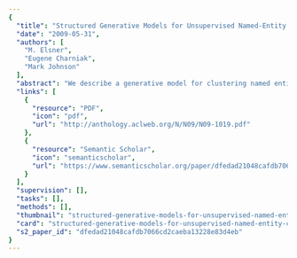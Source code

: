```yaml
---
{
  "title": "Structured Generative Models for Unsupervised Named-Entity Clustering",
  "date": "2009-05-31",
  "authors": [
    "M. Elsner",
    "Eugene Charniak",
    "Mark Johnson"
  ],
  "abstract": "We describe a generative model for clustering named entities which also models named entity internal structure, clustering related words by role. The model is entirely unsupervised; it uses features from the named entity itself and its syntactic context, and coreference information from an unsupervised pronoun resolver. The model scores 86% on the MUC-7 named-entity dataset. To our knowledge, this is the best reported score for a fully unsupervised model, and the best score for a generative model.",
  "links": [
    {
      "resource": "PDF",
      "icon": "pdf",
      "url": "http://anthology.aclweb.org/N/N09/N09-1019.pdf"
    },
    {
      "resource": "Semantic Scholar",
      "icon": "semanticscholar",
      "url": "https://www.semanticscholar.org/paper/dfedad21048cafdb7066cd2caeba13228e83d4eb"
    }
  ],
  "supervision": [],
  "tasks": [],
  "methods": [],
  "thumbnail": "structured-generative-models-for-unsupervised-named-entity-clustering-thumb.jpg",
  "card": "structured-generative-models-for-unsupervised-named-entity-clustering-card.jpg",
  "s2_paper_id": "dfedad21048cafdb7066cd2caeba13228e83d4eb"
}
---
```


